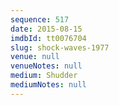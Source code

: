 ```yaml
---
sequence: 517
date: 2015-08-15
imdbId: tt0076704
slug: shock-waves-1977
venue: null
venueNotes: null
medium: Shudder
mediumNotes: null
---
```

